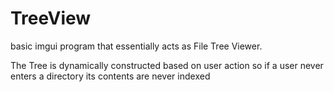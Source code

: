 # TreeView

basic imgui program that essentially acts as File Tree Viewer.

The Tree is dynamically constructed based on user action so if a user never enters a directory its contents are never indexed